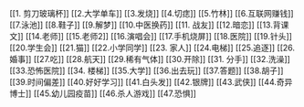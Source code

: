 [[1. 剪刀玻璃杯]]
[[2.大学单车]]
[[3.发烧]]
[[4.切痣]]
[[5.竹林]]
[[6.互联网赚钱]]
[[7.泳池]]
[[8.鞋子]]
[[9.解梦]]
[[10.中医换药]]
[[11. 战友]]
[[12.暗恋]]
[[13.背课文]]
[[14.老师]]
[[15.老师2]]
[[16.演唱会]]
[[17.手机烧屏]]
[[18.医院]]
[[19.针头]]
[[20.学生会]]
[[21.猫]]
[[22.小学同学]]
[[23. 家人]]
[[24.电梯]]
[[25.追逐]]
[[26.婚事]]
[[27.吃]]
[[28.航天]]
[[29.稀有气体]]
[[30.开除]]
[[31. 分手]]
[[32.洗澡]]
[[33.恐怖医院]]
[[34. 楼梯]]
[[35.大学]]
[[36.出去玩]]
[[37.答题]]
[[38.胡子]]
[[39.时间偏差]]
[[40.好好学习]]
[[41.白头发]]
[[42.银牌]]
[[43.武侠]]
[[44.奇异博士]]
[[45.幼儿园疫苗]]
[[46.杀人游戏]]
[[47.恐惧]]